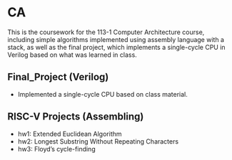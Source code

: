 # CA 
This is the coursework for the 113-1 Computer Architecture course, including simple algorithms implemented using assembly language with a stack, as well as the final project, which implements a single-cycle CPU in Verilog based on what was learned in class.

## Final_Project (Verilog)
- Implemented a single-cycle CPU based on class material.

## RISC-V Projects (Assembling)
- hw1: Extended Euclidean Algorithm
- hw2: Longest Substring Without Repeating Characters
- hw3: Floyd’s cycle-finding
